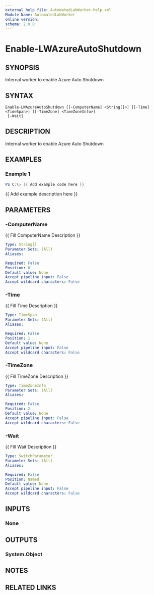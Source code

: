 ```yaml
---
external help file: AutomatedLabWorker-help.xml
Module Name: AutomatedLabWorker
online version:
schema: 2.0.0
---
```


# Enable-LWAzureAutoShutdown

## SYNOPSIS
Internal worker to enable Azure Auto Shutdown

## SYNTAX

```
Enable-LWAzureAutoShutdown [[-ComputerName] <String[]>] [[-Time] <TimeSpan>] [[-TimeZone] <TimeZoneInfo>]
 [-Wait]
```

## DESCRIPTION
Internal worker to enable Azure Auto Shutdown

## EXAMPLES

### Example 1
```powershell
PS C:\> {{ Add example code here }}
```

{{ Add example description here }}

## PARAMETERS

### -ComputerName
{{ Fill ComputerName Description }}

```yaml
Type: String[]
Parameter Sets: (All)
Aliases:

Required: False
Position: 0
Default value: None
Accept pipeline input: False
Accept wildcard characters: False
```

### -Time
{{ Fill Time Description }}

```yaml
Type: TimeSpan
Parameter Sets: (All)
Aliases:

Required: False
Position: 1
Default value: None
Accept pipeline input: False
Accept wildcard characters: False
```

### -TimeZone
{{ Fill TimeZone Description }}

```yaml
Type: TimeZoneInfo
Parameter Sets: (All)
Aliases:

Required: False
Position: 2
Default value: None
Accept pipeline input: False
Accept wildcard characters: False
```

### -Wait
{{ Fill Wait Description }}

```yaml
Type: SwitchParameter
Parameter Sets: (All)
Aliases:

Required: False
Position: Named
Default value: None
Accept pipeline input: False
Accept wildcard characters: False
```

## INPUTS

### None

## OUTPUTS

### System.Object
## NOTES

## RELATED LINKS
